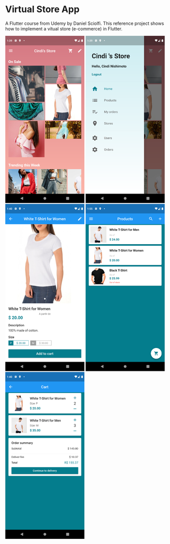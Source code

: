 # Virtual Store App

A Flutter course from Udemy by Daniel Sciolfi.
This reference project shows how to implement a vitual store (e-commerce) in Flutter.
<p float="left">
  <img src="web/icons/pic_1.png" width="250" />
  <img src="web/icons/pic_2.png" width="250" />
  <img src="web/icons/pic_3.png" width="250" />
  <img src="web/icons/pic_3B.png" width="250" />
  <img src="web/icons/pic_4.png" width="250" />

